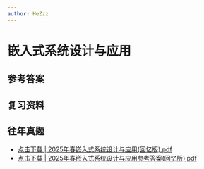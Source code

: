 ```yaml
---
author: HeZzz
---
```


# 嵌入式系统设计与应用


## 参考答案


## 复习资料


## 往年真题

- [点击下载 | 2025年春嵌入式系统设计与应用(回忆版).pdf](https://cs-speedrun.github.io/documents/%E5%B5%8C%E5%85%A5%E5%BC%8F%E7%B3%BB%E7%BB%9F%E8%AE%BE%E8%AE%A1%E4%B8%8E%E5%BA%94%E7%94%A8/%E5%BE%80%E5%B9%B4%E7%9C%9F%E9%A2%98/2025%E5%B9%B4%E6%98%A5%E5%B5%8C%E5%85%A5%E5%BC%8F%E7%B3%BB%E7%BB%9F%E8%AE%BE%E8%AE%A1%E4%B8%8E%E5%BA%94%E7%94%A8%28%E5%9B%9E%E5%BF%86%E7%89%88%29.pdf)
- [点击下载 | 2025年春嵌入式系统设计与应用参考答案(回忆版).pdf](https://cs-speedrun.github.io/documents/%E5%B5%8C%E5%85%A5%E5%BC%8F%E7%B3%BB%E7%BB%9F%E8%AE%BE%E8%AE%A1%E4%B8%8E%E5%BA%94%E7%94%A8/%E5%BE%80%E5%B9%B4%E7%9C%9F%E9%A2%98/2025%E5%B9%B4%E6%98%A5%E5%B5%8C%E5%85%A5%E5%BC%8F%E7%B3%BB%E7%BB%9F%E8%AE%BE%E8%AE%A1%E4%B8%8E%E5%BA%94%E7%94%A8%E5%8F%82%E8%80%83%E7%AD%94%E6%A1%88%28%E5%9B%9E%E5%BF%86%E7%89%88%29.pdf)